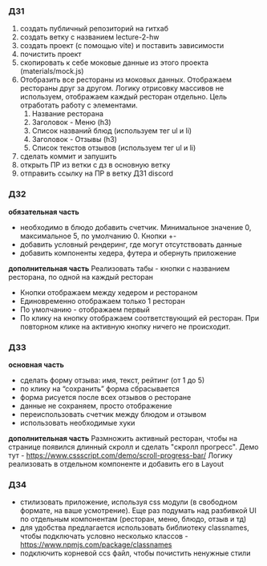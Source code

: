 ### ДЗ1

1. создать публичный репозиторий на гитхаб
2. создать ветку с названием lecture-2-hw
3. создать проект (с помощью vite) и поставить зависимости
4. почистить проект
5. скопировать к себе моковые данные из этого проекта (materials/mock.js)
6. Отобразить все рестораны из моковых данных. Отображаем рестораны друг за другом. Логику отрисовку массивов не используем, отображаем каждый ресторан отдельно. Цель отработать работу с элементами.
    1. Название ресторана
    2. Заголовок - Меню (h3)
    3. Список названий блюд (используем тег ul и li)
    4. Заголовок - Отзывы (h3)
    5. Список текстов отзывов (используем тег ul и li)
7. сделать коммит и запушить
8. открыть ПР из ветки с дз в основную ветку
9. отправить ссылку на ПР в ветку ДЗ1 discord

### ДЗ2
**обязательная часть**
- необходимо в блюдо добавить счетчик. Минимальное значение 0, максимальное 5, по умолчанию 0. Кнопки +-
- добавить условный рендеринг, где могут отсутствовать данные
- добавить компоненты хедера, футера и обернуть приложение

**дополнительная часть**
Реализовать табы - кнопки с названием ресторана, по одной на каждый ресторан
- Кнопки отображаем между хедером и рестораном
- Единовременно отображаем только 1 ресторан
- По умолчанию - отображаем первый
- По клику на кнопку отображаем соответствующий ей ресторан. При повторном клике на активную кнопку ничего не происходит.

### ДЗ3

**основная часть**

- сделать форму отзыва: имя, текст, рейтинг (от 1 до 5)
- по клику на “сохранить” форма сбрасывается
- форма рисуется после всех отзывов о ресторане
- данные не сохраняем, просто отображение
- переиспользовать счетчик между блюдом и отзывом
- использовать необходимые хуки

**дополнительная часть**
Размножить активный ресторан, чтобы на странице появился длинный скролл и сделать "скролл прогресс". Демо тут - https://www.cssscript.com/demo/scroll-progress-bar/
Логику реализовать в отдельном компоненте и добавить его в Layout

### ДЗ4

- стилизовать приложение, используя css модули (в свободном формате, на ваше усмотрение). Еще раз подумать над разбивкой UI по отдельным компонентам (ресторан, меню, блюдо, отзыв и тд)
- для удобства предлагается использовать библиотеку classnames, чтобы подключать условно несколько классов - https://www.npmjs.com/package/classnames
- подключить корневой ccs файл, чтобы почистить ненужные стили